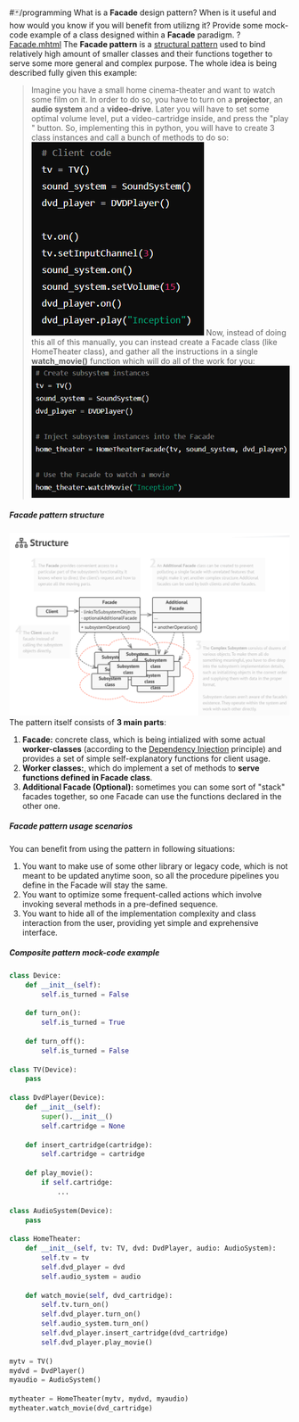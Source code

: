 #🃏/programming
What is a **Facade** design pattern? When is it useful and how would you know if you will benefit from utilizng it? Provide some mock-code example of a class designed within a **Facade** paradigm.
?
[Facade.mhtml](../../📁%20files/Facade.mhtml)
The **Facade pattern** is a [structural pattern](Structural%20patterns.md) used to bind relatively high amount of smaller classes and their functions together to serve some more general and complex purpose. The whole idea is being described fully given this example:
> Imagine you have a small home cinema-theater and want to watch some film on it. In order to do so, you have to turn on a **projector**, an **audio system** and a **video-drive**. Later you will have to set some optimal volume level, put a video-cartridge inside, and press the "play " button. So, implementing this in python, you will have to create 3 class instances and call a bunch of methods to do so:
> ![Pasted image 20240902153318.png](../../📁%20files/Pasted%20image%2020240902153318.png)
> Now, instead of doing this all of this manually, you can instead create a Facade class (like HomeTheater class), and gather all the instructions in a single **watch_movie()** function which will do all of the work for you:
> ![Pasted image 20240902153419.png](../../📁%20files/Pasted%20image%2020240902153419.png)
##### Facade pattern structure
![Pasted image 20240902152802.png](../../📁%20files/Pasted%20image%2020240902152802.png)
The pattern itself consists of **3 main parts**:
1. **Facade:** concrete class, which is being intialized with some actual **worker-classes** (according to the [Dependency Injection](../Dependency%20Injection.md) principle) and provides a set of simple self-explanatory functions for client usage.
2. **Worker classes:**, which do implement a set of methods to **serve functions defined in Facade class**.
3. **Additional Facade (Optional):** sometimes you can some sort of "stack" facades together, so one Facade can use the functions declared in the other one.
##### Facade pattern usage scenarios
You can benefit from using the pattern in following situations:
1. You want to make use of some other library or legacy code, which is not meant to be updated anytime soon, so all the procedure pipelines you define in the Facade will stay the same.
2. You want to optimize some frequent-called actions which involve invoking several methods in a pre-defined sequence.
3. You want to hide all of the implementation complexity and class interaction from the user, providing yet simple and exprehensive interface.
##### Composite pattern mock-code example
```python
class Device:
	def __init__(self):
		self.is_turned = False

	def turn_on():
		self.is_turned = True

	def turn_off():
		self.is_turned = False
		
class TV(Device):
	pass
		
class DvdPlayer(Device):
	def __init__(self):
		super().__init__()
		self.cartridge = None
		
	def insert_cartridge(cartridge):
		self.cartridge = cartridge

	def play_movie():
		if self.cartridge:
			...
	
class AudioSystem(Device):
	pass

class HomeTheater:
	def __init__(self, tv: TV, dvd: DvdPlayer, audio: AudioSystem):
		self.tv = tv
		self.dvd_player = dvd
		self.audio_system = audio

	def watch_movie(self, dvd_cartridge):
		self.tv.turn_on()
		self.dvd_player.turn_on()
		self.audio_system.turn_on()
		self.dvd_player.insert_cartridge(dvd_cartridge)
		self.dvd_player.play_movie()
		
mytv = TV()
mydvd = DvdPlayer()
myaudio = AudioSystem()

mytheater = HomeTheater(mytv, mydvd, myaudio)
mytheater.watch_movie(dvd_cartridge)
```
<!--SR:!2025-04-24,160,310-->